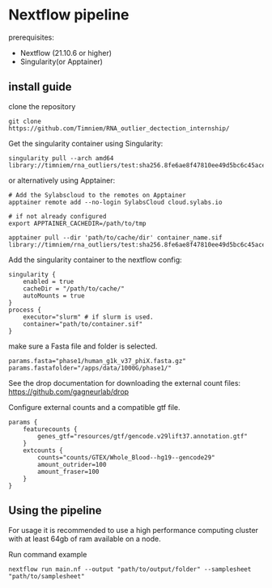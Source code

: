 # Nextflow pipeline

prerequisites:
- Nextflow (21.10.6 or higher) 
- Singularity(or Apptainer) 


## install guide
clone the repository
```
git clone https://github.com/Timniem/RNA_outlier_dectection_internship/
```

Get the singularity container using Singularity:
```
singularity pull --arch amd64 library://timniem/rna_outliers/test:sha256.8fe6ae8f47810ee49d5bc6c45ace48daec0f76e4a216faa199b9f7aeb9ace1e2
```

or alternatively using Apptainer:
```
# Add the Sylabscloud to the remotes on Apptainer
apptainer remote add --no-login SylabsCloud cloud.sylabs.io

# if not already configured
export APPTAINER_CACHEDIR=/path/to/tmp

apptainer pull --dir 'path/to/cache/dir' container_name.sif library://timniem/rna_outliers/test:sha256.8fe6ae8f47810ee49d5bc6c45ace48daec0f76e4a216faa199b9f7aeb9ace1e2
```

Add the singularity container to the nextflow config:
```
singularity {
    enabled = true
    cacheDir = "/path/to/cache/"
    autoMounts = true
}
process {
    executor="slurm" # if slurm is used.
    container="path/to/container.sif"
}
```

make sure a Fasta file and folder is selected. 
```
params.fasta="phase1/human_g1k_v37_phiX.fasta.gz"
params.fastafolder="/apps/data/1000G/phase1/"
```

See the drop documentation for downloading the external count files:
https://github.com/gagneurlab/drop


Configure external counts and a compatible gtf file.
```
params {
    featurecounts {
        genes_gtf="resources/gtf/gencode.v29lift37.annotation.gtf"
    }
    extcounts {
        counts="counts/GTEX/Whole_Blood--hg19--gencode29"
        amount_outrider=100
        amount_fraser=100
    }
}
```

## Using the pipeline

For usage it is recommended to use a high performance computing cluster with at least 64gb of ram available on a node.

Run command example

```
nextflow run main.nf --output "path/to/output/folder" --samplesheet "path/to/samplesheet"
```
